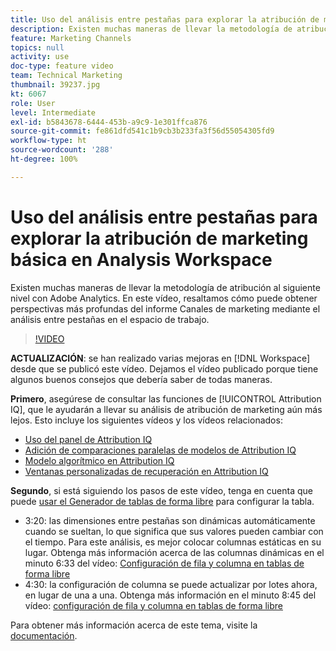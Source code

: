```yaml
---
title: Uso del análisis entre pestañas para explorar la atribución de marketing básica en Analysis Workspace
description: Existen muchas maneras de llevar la metodología de atribución al siguiente nivel con Adobe Analytics. En este vídeo, resaltamos cómo puede obtener perspectivas más profundas del informe Canales de marketing mediante el análisis entre pestañas en el espacio de trabajo.
feature: Marketing Channels
topics: null
activity: use
doc-type: feature video
team: Technical Marketing
thumbnail: 39237.jpg
kt: 6067
role: User
level: Intermediate
exl-id: b5843678-6444-453b-a9c9-1e301ffca876
source-git-commit: fe861dfd541c1b9cb3b233fa3f56d55054305fd9
workflow-type: ht
source-wordcount: '288'
ht-degree: 100%

---
```


# Uso del análisis entre pestañas para explorar la atribución de marketing básica en Analysis Workspace

Existen muchas maneras de llevar la metodología de atribución al siguiente nivel con Adobe Analytics. En este vídeo, resaltamos cómo puede obtener perspectivas más profundas del informe Canales de marketing mediante el análisis entre pestañas en el espacio de trabajo.

>[!VIDEO](https://video.tv.adobe.com/v/39237/?quality=12&learn=on)

**ACTUALIZACIÓN**: se han realizado varias mejoras en [!DNL Workspace] desde que se publicó este vídeo. Dejamos el vídeo publicado porque tiene algunos buenos consejos que debería saber de todas maneras.

**Primero**, asegúrese de consultar las funciones de [!UICONTROL Attribution IQ], que le ayudarán a llevar su análisis de atribución de marketing aún más lejos. Esto incluye los siguientes vídeos y los vídeos relacionados:

* [Uso del panel de Attribution IQ](using-the-attribution-iq-panel.md)
* [Adición de comparaciones paralelas de modelos de Attribution IQ](adding-side-by-side-comparisons-of-attribution-iq-models.md)
* [Modelo algorítmico en Attribution IQ](algorithmic-model-in-attribution-iq.md)
* [Ventanas personalizadas de recuperación en Attribution IQ](custom-lookback-windows-in-attribution-iq.md)

**Segundo**, si está siguiendo los pasos de este vídeo, tenga en cuenta que puede [usar el Generador de tablas de forma libre](../building-freeform-tables/using-the-freeform-table-builder-in-analysis-workspace.md) para configurar la tabla.

* 3:20: las dimensiones entre pestañas son dinámicas automáticamente cuando se sueltan, lo que significa que sus valores pueden cambiar con el tiempo. Para este análisis, es mejor colocar columnas estáticas en su lugar. Obtenga más información acerca de las columnas dinámicas en el minuto 6:33 del vídeo: [Configuración de fila y columna en tablas de forma libre](../building-freeform-tables/row-and-column-settings-in-freeform-tables.md)
* 4:30: la configuración de columna se puede actualizar por lotes ahora, en lugar de una a una. Obtenga más información en el minuto 8:45 del vídeo: [configuración de fila y columna en tablas de forma libre](../building-freeform-tables/row-and-column-settings-in-freeform-tables.md)


Para obtener más información acerca de este tema, visite la [documentación](https://experienceleague.adobe.com/docs/analytics/analyze/analysis-workspace/attribution/models.html?lang=es).
